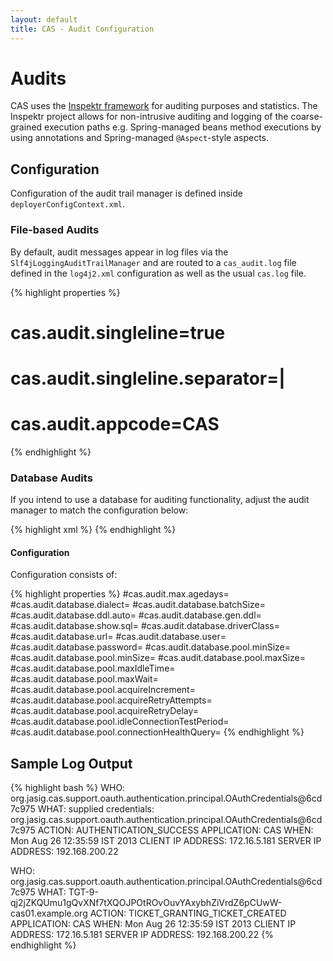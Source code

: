 ```yaml
---
layout: default
title: CAS - Audit Configuration
---
```


# Audits
CAS uses the [Inspektr framework](https://github.com/Jasig/inspektr) for auditing purposes
and statistics. The Inspektr project allows for non-intrusive auditing and logging of the
coarse-grained execution paths e.g. Spring-managed beans method executions by using annotations
and Spring-managed `@Aspect`-style aspects.

## Configuration
Configuration of the audit trail manager is defined inside `deployerConfigContext.xml`.

### File-based Audits
By default, audit messages appear in log files via the `Slf4jLoggingAuditTrailManager` and are routed to
a `cas_audit.log` file defined in the `log4j2.xml` configuration as well as the usual `cas.log` file.

{% highlight properties %}
# cas.audit.singleline=true
# cas.audit.singleline.separator=|
# cas.audit.appcode=CAS
{% endhighlight %}

### Database Audits
If you intend to use a database
for auditing functionality, adjust the audit manager to match the configuration below:

{% highlight xml %}
<import resource="classpath:inspektr-jdbc-audit-config.xml" />
{% endhighlight %}


#### Configuration
Configuration consists of:

{% highlight properties %}
#cas.audit.max.agedays=
#cas.audit.database.dialect=
#cas.audit.database.batchSize=
#cas.audit.database.ddl.auto=
#cas.audit.database.gen.ddl=
#cas.audit.database.show.sql=
#cas.audit.database.driverClass=
#cas.audit.database.url=
#cas.audit.database.user=
#cas.audit.database.password=
#cas.audit.database.pool.minSize=
#cas.audit.database.pool.minSize=
#cas.audit.database.pool.maxSize=
#cas.audit.database.pool.maxIdleTime=
#cas.audit.database.pool.maxWait=
#cas.audit.database.pool.acquireIncrement=
#cas.audit.database.pool.acquireRetryAttempts=
#cas.audit.database.pool.acquireRetryDelay=
#cas.audit.database.pool.idleConnectionTestPeriod=
#cas.audit.database.pool.connectionHealthQuery=
{% endhighlight %}


## Sample Log Output
{% highlight bash %}
WHO: org.jasig.cas.support.oauth.authentication.principal.OAuthCredentials@6cd7c975
WHAT: supplied credentials: org.jasig.cas.support.oauth.authentication.principal.OAuthCredentials@6cd7c975
ACTION: AUTHENTICATION_SUCCESS
APPLICATION: CAS
WHEN: Mon Aug 26 12:35:59 IST 2013
CLIENT IP ADDRESS: 172.16.5.181
SERVER IP ADDRESS: 192.168.200.22

WHO: org.jasig.cas.support.oauth.authentication.principal.OAuthCredentials@6cd7c975
WHAT: TGT-9-qj2jZKQUmu1gQvXNf7tXQOJPOtROvOuvYAxybhZiVrdZ6pCUwW-cas01.example.org
ACTION: TICKET_GRANTING_TICKET_CREATED
APPLICATION: CAS
WHEN: Mon Aug 26 12:35:59 IST 2013
CLIENT IP ADDRESS: 172.16.5.181
SERVER IP ADDRESS: 192.168.200.22
{% endhighlight %}
